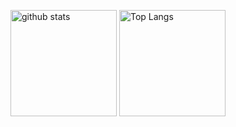 <p align="left"> 
  <img alt="github stats" height="170px" src="https://github-readme-stats.vercel.app/api?username=guric0516&theme=radical&show_icons=ture" />
  <img alt="Top Langs" height="170px" src="https://github-readme-stats.vercel.app/api/top-langs/?username=gurico0516&layout=compact&show_icons=true&theme=radical" />
</p>

<!--
**gurico0516/gurico0516** is a ✨ _special_ ✨ repository because its `README.md` (this file) appears on your GitHub profile.

Here are some ideas to get you started:

- 🔭 I’m currently working on ...
- 🌱 I’m currently learning ...
- 👯 I’m looking to collaborate on ...
- 🤔 I’m looking for help with ...
- 💬 Ask me about ...
- 📫 How to reach me: ...
- 😄 Pronouns: ...
- ⚡ Fun fact: ...
-->
